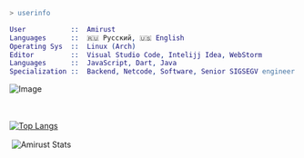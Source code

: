 ```erl
> userinfo

User           ::  Amirust
Languages      ::  🇷🇺 Русский, 🇺🇸 English
Operating Sys  ::  Linux (Arch)
Editor         ::  Visual Studio Code, Intelijj Idea, WebStorm
Languages      ::  JavaScript, Dart, Java
Specialization ::  Backend, Netcode, Software, Senior SIGSEGV engineer
```

![Image](https://files.rinisle.uk/FzsKyxTaIAINjdu.jpg)

<br><br>
[![Top Langs](https://github-readme-stats.vercel.app/api/top-langs/?username=Amirust&hide=Dockerfile&theme=github_dark)](https://github.com/anuraghazra/github-readme-stats)
<p>&nbsp;<img align="center" src="https://github-readme-stats.vercel.app/api?username=amirust&show_icons=true&locale=en&theme=github_dark" alt="Amirust Stats" /></p>
